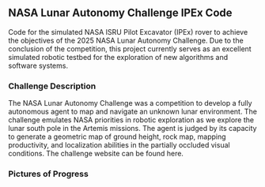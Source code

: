 ## NASA Lunar Autonomy Challenge IPEx Code
Code for the simulated NASA ISRU Pilot Excavator (IPEx) rover to achieve the objectives of the 2025 NASA Lunar Autonomy Challenge. Due to the conclusion of the competition, this project currently serves as an excellent simulated robotic testbed for the exploration of new algorithms and software systems.

### Challenge Description
The NASA Lunar Autonomy Challenge was a competition to develop a fully autonomous agent to map and navigate an unknown lunar environment. The challenge emulates NASA priorities in robotic exploration as we explore the lunar south pole in the Artemis missions. The agent is judged by its capacity to generate a geometric map of ground height, rock map, mapping productivity, and localization abilities in the partially occluded visual conditions. The challenge website can be found here.

### Pictures of Progress
